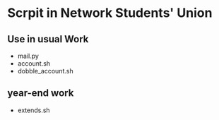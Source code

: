 # Scrpit in Network Students' Union
## Use in usual Work
- mail.py
- account.sh
- dobble\_account.sh

## year-end work
- extends.sh

